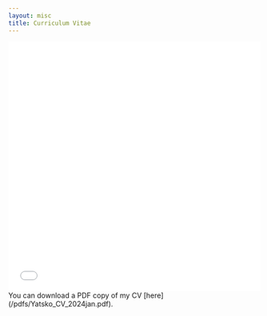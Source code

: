 ```yaml
---
layout: misc
title: Curriculum Vitae
---
```


<iframe src="/pdfs/Yatsko_CV_2024jan.pdf" width="100%" height="500" frameborder="no" border="0" marginwidth="0" marginheight="0"></iframe>
You can download a PDF copy of my CV [here](/pdfs/Yatsko_CV_2024jan.pdf).
